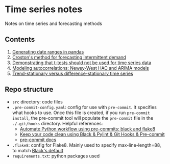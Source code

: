 # Time series notes 
Notes on time series and forecasting methods 

## Contents 
1. [Generating date ranges in pandas](https://github.com/nayefahmad/time-series-notes/blob/main/src/2022-01-16_generating-date-ranges.ipynb)   
2. [Croston's method for forecasting intermittent demand](https://github.com/nayefahmad/time-series-notes/blob/main/src/2022-02-18_crostons-method-for-forecasting-intermittent-demand.ipynb)
3. [Demonstrating that t-tests should not be used for time series data](https://github.com/nayefahmad/time-series-notes/blob/main/src/2022-03-04_inadequacy-of-t-tests-for-time-series-data.md)
4. [Modeling autocorrelations: Newey-West HAC and ARIMA models](https://github.com/nayefahmad/time-series-notes/blob/main/src/2022-03-08_newey-west-heteroskedasticity-and-autocorrelation-robust-errors.md)
4. [Trend-stationary versus difference-stationary time series](https://github.com/nayefahmad/time-series-notes/blob/main/src/2022-07-18_trend-stationary-versus-difference-stationary-time-series.md)

## Repo structure 

- `src` directory: code files 
- `.pre-commit-config.yaml`: config for use with `pre-commit`. It specifies what hooks to use. 
  Once this file is created, if you run `pre-commit install`, the pre-commit tool will populate the 
  `pre-commit` file in the `./.git/hooks` directory. Helpful references: 
    - [Automate Python workflow using pre-commits: black and flake8](https://ljvmiranda921.github.io/notebook/2018/06/21/precommits-using-black-and-flake8/)
    - [Keep your code clean using Black & Pylint & Git Hooks & Pre-commit](https://towardsdatascience.com/keep-your-code-clean-using-black-pylint-git-hooks-pre-commit-baf6991f7376)
    - [pre-commit docs](https://pre-commit.com/#)
- `.flake8`: config for Flake8. Mainly used to specify max-line-length=88, to match [Black's default](https://black.readthedocs.io/en/stable/the_black_code_style/current_style.html)
- `requirements.txt`: python packages used 

